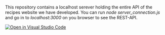 This repository contains a localhost serever holding the entire API of the recipes website we have developed. 
You can run _node server_connection.js_ and go in to _localhost:3000_ on you browser to see the REST-API. 


[![Open in Visual Studio Code](https://classroom.github.com/assets/open-in-vscode-c66648af7eb3fe8bc4f294546bfd86ef473780cde1dea487d3c4ff354943c9ae.svg)](https://classroom.github.com/online_ide?assignment_repo_id=7937942&assignment_repo_type=AssignmentRepo)

